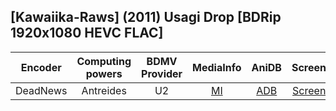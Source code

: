 ## [Kawaiika-Raws] (2011) Usagi Drop [BDRip 1920x1080 HEVC FLAC]

| Encoder  | Computing powers | BDMV Provider | MediaInfo | AniDB |  Screens  |
| :------: | :--------------: | :-----------: | :-------: | :---: | :-------: |
| DeadNews |    Antreides     |      U2       |   [MI]    | [ADB] | [Screens] |

[screens]: https://slow.pics/c/06JfNmHN
[adb]: https://anidb.net/anime/78211
[mi]: https://paste.i2pd.xyz/?0f4652390742207a#7vG4aRi6Wqtrgj1CPtkza0bSzhCHovzAGJK2+Ot4AlU=
